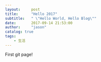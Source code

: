 ```yaml
---
layout:     post
title:      "Hello 2017"
subtitle:   " \"Hello World, Hello Blog\""
date:       2017-09-14 21:53:00
author:     "jason"
catalog: true
tags:
    - 生活
---
```

First git page!